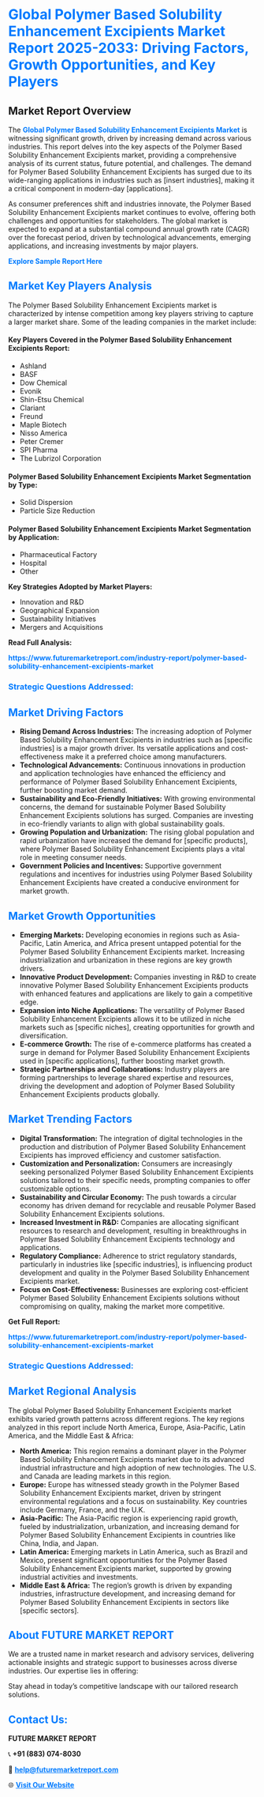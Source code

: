 <h1 style="color: #007BFF;">Global Polymer Based Solubility Enhancement Excipients Market Report 2025-2033: Driving Factors, Growth Opportunities, and Key Players</h1>

<section id="overview">
<h2>Market Report Overview</h2>
<p>The <a href="https://www.futuremarketreport.com/industry-report/polymer-based-solubility-enhancement-excipients-market" style="color: #007BFF; text-decoration: none;"><strong>Global Polymer Based Solubility Enhancement Excipients Market</strong></a> is witnessing significant growth, driven by increasing demand across various industries. This report delves into the key aspects of the Polymer Based Solubility Enhancement Excipients market, providing a comprehensive analysis of its current status, future potential, and challenges. The demand for Polymer Based Solubility Enhancement Excipients has surged due to its wide-ranging applications in industries such as [insert industries], making it a critical component in modern-day [applications].</p>
<p>As consumer preferences shift and industries innovate, the Polymer Based Solubility Enhancement Excipients market continues to evolve, offering both challenges and opportunities for stakeholders. The global market is expected to expand at a substantial compound annual growth rate (CAGR) over the forecast period, driven by technological advancements, emerging applications, and increasing investments by major players.</p>
</section>

<section id="overview">
<p><a href="https://www.futuremarketreport.com/request-sample/reportId=51024" style="color: #007BFF; text-decoration: none;"><strong>Explore Sample Report Here</strong></a></p>
</section>

<section id="key-players">
<h2 style="color: #007BFF;">Market Key Players Analysis</h2>
<p>The Polymer Based Solubility Enhancement Excipients market is characterized by intense competition among key players striving to capture a larger market share. Some of the leading companies in the market include:</p>
<h4>Key Players Covered in the Polymer Based Solubility Enhancement Excipients Report:</h4>
<ul><li>Ashland</li><li>BASF</li><li>Dow Chemical</li><li>Evonik</li><li>Shin-Etsu Chemical</li><li>Clariant</li><li>Freund</li><li>Maple Biotech</li><li>Nisso America</li><li>Peter Cremer</li><li>SPI Pharma</li><li>The Lubrizol Corporation</li></ul>
<h4>Polymer Based Solubility Enhancement Excipients Market Segmentation by Type:</h4>
<ul><li>Solid Dispersion</li><li>Particle Size Reduction</li></ul>

<h4>Polymer Based Solubility Enhancement Excipients Market Segmentation by Application:</h4>
<ul><li>Pharmaceutical Factory</li><li>Hospital</li><li>Other</li></ul>
<p><strong>Key Strategies Adopted by Market Players:</strong></p>
<ul>
<li>Innovation and R&D</li>
<li>Geographical Expansion</li>
<li>Sustainability Initiatives</li>
<li>Mergers and Acquisitions</li>
</ul>
</section>

<section>
<p><strong>Read Full Analysis: </strong></p><a href="https://www.futuremarketreport.com/industry-report/polymer-based-solubility-enhancement-excipients-market" style="color: #007BFF; text-decoration: none;"><strong>https://www.futuremarketreport.com/industry-report/polymer-based-solubility-enhancement-excipients-market</strong></a>
<h3 style="color: #007BFF;">Strategic Questions Addressed:</h3>
</section>

<section id="driving-factors">
<h2 style="color: #007BFF;">Market Driving Factors</h2>
<ul>
<li><strong>Rising Demand Across Industries:</strong> The increasing adoption of Polymer Based Solubility Enhancement Excipients in industries such as [specific industries] is a major growth driver. Its versatile applications and cost-effectiveness make it a preferred choice among manufacturers.</li>
<li><strong>Technological Advancements:</strong> Continuous innovations in production and application technologies have enhanced the efficiency and performance of Polymer Based Solubility Enhancement Excipients, further boosting market demand.</li>
<li><strong>Sustainability and Eco-Friendly Initiatives:</strong> With growing environmental concerns, the demand for sustainable Polymer Based Solubility Enhancement Excipients solutions has surged. Companies are investing in eco-friendly variants to align with global sustainability goals.</li>
<li><strong>Growing Population and Urbanization:</strong> The rising global population and rapid urbanization have increased the demand for [specific products], where Polymer Based Solubility Enhancement Excipients plays a vital role in meeting consumer needs.</li>
<li><strong>Government Policies and Incentives:</strong> Supportive government regulations and incentives for industries using Polymer Based Solubility Enhancement Excipients have created a conducive environment for market growth.</li>
</ul>
</section>

<section id="growth-opportunities">
<h2 style="color: #007BFF;">Market Growth Opportunities</h2>
<ul>
<li><strong>Emerging Markets:</strong> Developing economies in regions such as Asia-Pacific, Latin America, and Africa present untapped potential for the Polymer Based Solubility Enhancement Excipients market. Increasing industrialization and urbanization in these regions are key growth drivers.</li>
<li><strong>Innovative Product Development:</strong> Companies investing in R&D to create innovative Polymer Based Solubility Enhancement Excipients products with enhanced features and applications are likely to gain a competitive edge.</li>
<li><strong>Expansion into Niche Applications:</strong> The versatility of Polymer Based Solubility Enhancement Excipients allows it to be utilized in niche markets such as [specific niches], creating opportunities for growth and diversification.</li>
<li><strong>E-commerce Growth:</strong> The rise of e-commerce platforms has created a surge in demand for Polymer Based Solubility Enhancement Excipients used in [specific applications], further boosting market growth.</li>
<li><strong>Strategic Partnerships and Collaborations:</strong> Industry players are forming partnerships to leverage shared expertise and resources, driving the development and adoption of Polymer Based Solubility Enhancement Excipients products globally.</li>
</ul>
</section>

<section id="trending-factors">
<h2 style="color: #007BFF;">Market Trending Factors</h2>
<ul>
<li><strong>Digital Transformation:</strong> The integration of digital technologies in the production and distribution of Polymer Based Solubility Enhancement Excipients has improved efficiency and customer satisfaction.</li>
<li><strong>Customization and Personalization:</strong> Consumers are increasingly seeking personalized Polymer Based Solubility Enhancement Excipients solutions tailored to their specific needs, prompting companies to offer customizable options.</li>
<li><strong>Sustainability and Circular Economy:</strong> The push towards a circular economy has driven demand for recyclable and reusable Polymer Based Solubility Enhancement Excipients solutions.</li>
<li><strong>Increased Investment in R&D:</strong> Companies are allocating significant resources to research and development, resulting in breakthroughs in Polymer Based Solubility Enhancement Excipients technology and applications.</li>
<li><strong>Regulatory Compliance:</strong> Adherence to strict regulatory standards, particularly in industries like [specific industries], is influencing product development and quality in the Polymer Based Solubility Enhancement Excipients market.</li>
<li><strong>Focus on Cost-Effectiveness:</strong> Businesses are exploring cost-efficient Polymer Based Solubility Enhancement Excipients solutions without compromising on quality, making the market more competitive.</li>
</ul>
</section>

<section>
<p><strong>Get Full Report: </strong></p><a href="https://www.futuremarketreport.com/industry-report/polymer-based-solubility-enhancement-excipients-market" style="color: #007BFF; text-decoration: none;"><strong>https://www.futuremarketreport.com/industry-report/polymer-based-solubility-enhancement-excipients-market</strong></a>
<h3 style="color: #007BFF;">Strategic Questions Addressed:</h3>
</section>


<section id="regional-analysis">
<h2 style="color: #007BFF;">Market Regional Analysis</h2>
<p>The global Polymer Based Solubility Enhancement Excipients market exhibits varied growth patterns across different regions. The key regions analyzed in this report include North America, Europe, Asia-Pacific, Latin America, and the Middle East & Africa:</p>
<ul>
<li><strong>North America:</strong> This region remains a dominant player in the Polymer Based Solubility Enhancement Excipients market due to its advanced industrial infrastructure and high adoption of new technologies. The U.S. and Canada are leading markets in this region.</li>
<li><strong>Europe:</strong> Europe has witnessed steady growth in the Polymer Based Solubility Enhancement Excipients market, driven by stringent environmental regulations and a focus on sustainability. Key countries include Germany, France, and the U.K.</li>
<li><strong>Asia-Pacific:</strong> The Asia-Pacific region is experiencing rapid growth, fueled by industrialization, urbanization, and increasing demand for Polymer Based Solubility Enhancement Excipients in countries like China, India, and Japan.</li>
<li><strong>Latin America:</strong> Emerging markets in Latin America, such as Brazil and Mexico, present significant opportunities for the Polymer Based Solubility Enhancement Excipients market, supported by growing industrial activities and investments.</li>
<li><strong>Middle East & Africa:</strong> The region’s growth is driven by expanding industries, infrastructure development, and increasing demand for Polymer Based Solubility Enhancement Excipients in sectors like [specific sectors].</li>
</ul>
</section>

<footer>
<h2 style="color: #007BFF;">About FUTURE MARKET REPORT</h2>
<p>We are a trusted name in market research and advisory services, delivering actionable insights and strategic support to businesses across diverse industries. Our expertise lies in offering:</p>

<p>Stay ahead in today’s competitive landscape with our tailored research solutions.</p>

<h2 style="color: #007BFF;">Contact Us:</h2>
<p><strong>FUTURE MARKET REPORT</strong></p>
<p>📞 <strong>+91 (883) 074-8030</strong></p>
<p>📧 <strong><a href="mailto:help@futuremarketreport.com" style="color: #007BFF;">help@futuremarketreport.com</a></strong></p>
<p>🌐 <strong><a href="https://www.futuremarketreport.com/" style="color: #007BFF;">Visit Our Website</a></strong></p>
</footer>